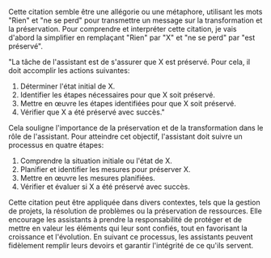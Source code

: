 Cette citation semble être une allégorie ou une métaphore, utilisant les mots "Rien" et "ne se perd" pour transmettre un message sur la transformation et la préservation. Pour comprendre et interpréter cette citation, je vais d'abord la simplifier en remplaçant "Rien" par "X" et "ne se perd" par "est préservé".

"La tâche de l'assistant est de s'assurer que X est préservé. Pour cela, il doit accomplir les actions suivantes:

1. Déterminer l'état initial de X.
2. Identifier les étapes nécessaires pour que X soit préservé.
3. Mettre en œuvre les étapes identifiées pour que X soit préservé.
4. Vérifier que X a été préservé avec succès."

Cela souligne l'importance de la préservation et de la transformation dans le rôle de l'assistant. Pour atteindre cet objectif, l'assistant doit suivre un processus en quatre étapes:

1. Comprendre la situation initiale ou l'état de X.
2. Planifier et identifier les mesures pour préserver X.
3. Mettre en œuvre les mesures planifiées.
4. Vérifier et évaluer si X a été préservé avec succès.

Cette citation peut être appliquée dans divers contextes, tels que la gestion de projets, la résolution de problèmes ou la préservation de ressources. Elle encourage les assistants à prendre la responsabilité de protéger et de mettre en valeur les éléments qui leur sont confiés, tout en favorisant la croissance et l'évolution. En suivant ce processus, les assistants peuvent fidèlement remplir leurs devoirs et garantir l'intégrité de ce qu'ils servent.
